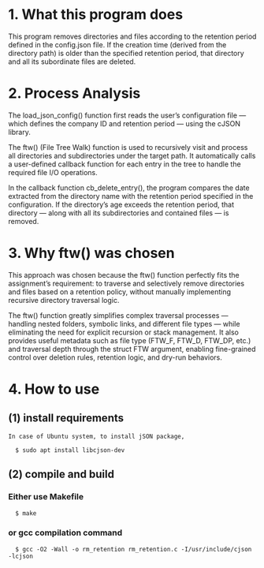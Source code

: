 


# 1. What this program does

This program removes directories and files according to the retention period defined in the config.json file.
If the creation time (derived from the directory path) is older than the specified retention period, that directory and all its subordinate files are deleted.



# 2. Process Analysis

The load_json_config() function first reads the user’s configuration file — which defines the company ID and retention period — using the cJSON library.

The ftw() (File Tree Walk) function is used to recursively visit and process all directories and subdirectories under the target path.
It automatically calls a user-defined callback function for each entry in the tree to handle the required file I/O operations.

In the callback function cb_delete_entry(), the program compares the date extracted from the directory name with the retention period specified in the configuration.
If the directory’s age exceeds the retention period, that directory — along with all its subdirectories and contained files — is removed.



# 3. Why ftw() was chosen

This approach was chosen because the ftw() function perfectly fits the assignment’s requirement:
to traverse and selectively remove directories and files based on a retention policy, without manually implementing recursive directory traversal logic.

The ftw() function greatly simplifies complex traversal processes — handling nested folders, symbolic links, and different file types —
while eliminating the need for explicit recursion or stack management.
It also provides useful metadata such as file type (FTW_F, FTW_D, FTW_DP, etc.) and traversal depth through the struct FTW argument,
enabling fine-grained control over deletion rules, retention logic, and dry-run behaviors.


# 4. How to use

## (1) install requirements
	In case of Ubuntu system, to install jSON package,
	
	  $ sudo apt install libcjson-dev


## (2) compile and build
###	Either use Makefile 
	
	  $ make

###	or gcc compilation command
	
	  $ gcc -O2 -Wall -o rm_retention rm_retention.c -I/usr/include/cjson -lcjson

	










